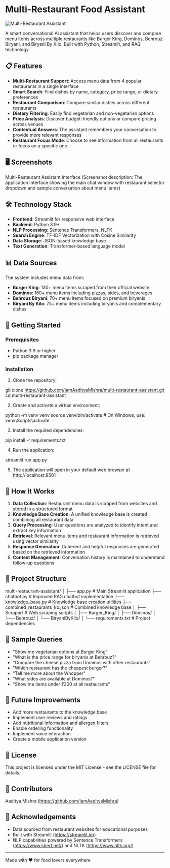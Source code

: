 # Multi-Restaurant Food Assistant

![Multi-Restaurant Assistant](https://img.shields.io/badge/Zomato-Project-FF4B4B)

A smart conversational AI assistant that helps users discover and compare menu items across multiple restaurants like Burger King, Dominos, Behrouz Biryani, and Biryani By Kilo. Built with Python, Streamlit, and RAG technology.

## 📋 Features

- **Multi-Restaurant Support**: Access menu data from 4 popular restaurants in a single interface
- **Smart Search**: Find dishes by name, category, price range, or dietary preferences
- **Restaurant Comparison**: Compare similar dishes across different restaurants
- **Dietary Filtering**: Easily find vegetarian and non-vegetarian options
- **Price Analysis**: Discover budget-friendly options or compare pricing across venues
- **Contextual Answers**: The assistant remembers your conversation to provide more relevant responses
- **Restaurant Focus Mode**: Choose to see information from all restaurants or focus on a specific one

## 🖥️ Screenshots

Multi-Restaurant Assistant Interface (Screenshot description: The application interface showing the main chat window with restaurant selector dropdown and sample conversation about menu items)

## 🛠️ Technology Stack

- **Frontend**: Streamlit for responsive web interface
- **Backend**: Python 3.9+
- **NLP Processing**: Sentence Transformers, NLTK
- **Search Engine**: TF-IDF Vectorization with Cosine Similarity
- **Data Storage**: JSON-based knowledge base
- **Text Generation**: Transformer-based language model

## 📊 Data Sources

The system includes menu data from:

- **Burger King**: 130+ menu items scraped from their official website
- **Dominos**: 160+ menu items including pizzas, sides, and beverages
- **Behrouz Biryani**: 70+ menu items focused on premium biryanis
- **Biryani By Kilo**: 75+ menu items including biryanis and complementary dishes

## 🚀 Getting Started

### Prerequisites

- Python 3.9 or higher
- pip package manager

### Installation

1. Clone the repository:

git clone https://github.com/IamAadityaMishra/multi-restaurant-assistant.git
cd multi-restaurant-assistant

2. Create and activate a virtual environment:

python -m venv venv
source venv/bin/activate  # On Windows, use: venv\Scripts\activate

3. Install the required dependencies:

pip install -r requirements.txt

4. Run the application:

streamlit run app.py

5. The application will open in your default web browser at http://localhost:8501

## 🧠 How It Works

1. **Data Collection**: Restaurant menu data is scraped from websites and stored in a structured format
2. **Knowledge Base Creation**: A unified knowledge base is created combining all restaurant data
3. **Query Processing**: User questions are analyzed to identify intent and extract key information
4. **Retrieval**: Relevant menu items and restaurant information is retrieved using vector similarity
5. **Response Generation**: Coherent and helpful responses are generated based on the retrieved information
6. **Context Management**: Conversation history is maintained to understand follow-up questions

## 🤝 Project Structure

multi-restaurant-assistant/
│
├── app.py                   # Main Streamlit application
├── chatbot.py               # Improved RAG chatbot implementation
├── knowledge_base.py        # Knowledge base creation utilities
├── combined_restaurants_kb.json  # Combined knowledge base
│
├── Scraper/                 # Web scraping scripts
│   ├── Burger_King/
│   ├── Dominos/
│   ├── Behrouz/
│   └── BiryaniByKilo/
│
└── requirements.txt         # Project dependencies

## 📝 Sample Queries

- "Show me vegetarian options at Burger King"
- "What is the price range for biryanis at Behrouz?"
- "Compare the cheese pizza from Dominos with other restaurants"
- "Which restaurant has the cheapest burger?"
- "Tell me more about the Whopper"
- "What sides are available at Dominos?"
- "Show me items under ₹200 at all restaurants"

## 🔮 Future Improvements

- Add more restaurants to the knowledge base
- Implement user reviews and ratings
- Add nutritional information and allergen filters
- Enable ordering functionality
- Implement voice interaction
- Create a mobile application version

## 📄 License

This project is licensed under the MIT License - see the LICENSE file for details.

## 👥 Contributors
Aaditya Mishra 
(https://github.com/IamAadityaMishra)

## 🙏 Acknowledgements

- Data sourced from restaurant websites for educational purposes
- Built with Streamlit (https://streamlit.io/)
- NLP capabilities powered by Sentence Transformers (https://www.sbert.net/) and NLTK (https://www.nltk.org/)

---

Made with ❤️ for food lovers everywhere
